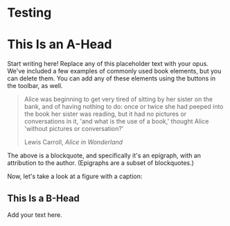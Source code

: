 # Testing

# This Is an A-Head

Start writing here! Replace any of this placeholder text with your opus. We've included a few examples of commonly used book elements, but you can delete them. You can add any of these elements using the buttons in the toolbar, as well.

> Alice was beginning to get very tired of sitting by her sister on the bank, and of having nothing to do: once or twice she had peeped into the book her sister was reading, but it had no pictures or conversations in it, 'and what is the use of a book,' thought Alice 'without pictures or conversation?'
>
> Lewis Carroll, _Alice in Wonderland_

The above is a blockquote, and specifically it's an epigraph, with an attribution to the author. \(Epigraphs are a subset of blockquotes.\)

Now, let's take a look at a figure with a caption:

## This Is a B-Head

Add your text here.

